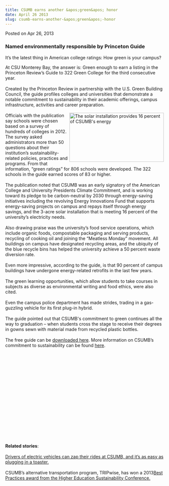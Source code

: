 ```yaml
---
title: CSUMB earns another &apos;green&apos; honor
date: April 26 2013
slug: csumb-earns-another-&apos;green&apos;-honor
---
```


 



<span class="date">Posted on Apr 26, 2013    </span>
<h3>Named environmentally responsible by Princeton Guide</h3>
<p>It&#x2019;s the latest thing in American college ratings: How green is
your campus?</p>
<p>At CSU Monterey Bay, the answer is: Green enough to earn a
listing in the Princeton Review&#x2019;s Guide to 322 Green College for
the third consecutive year.<br>
&#x2028;<br>
Created by the Princeton Review in partnership with the U.S. Green
Building Council, the guide profiles colleges and universities that
demonstrate a notable commitment to sustainability in their
academic offerings, campus infrastructure, activities and career
preparation.<br>
<br>
<img alt="The solar installation provides 16 percent of CSUMB&apos;s energy" src="https://news.csumb.edu/sites/default/files/65/attachments/news/images/solar_sm_1_0.jpg" style="float:right; width:300px; height:156px">Officials with the
publication say schools were chosen based on a survey of hundreds
of colleges in 2012. The survey asked administrators more than 50
questions about their institution&#x2019;s sustainability-related
policies, practices and programs. From that information, &#x201C;green
ratings&#x201D; for 806 schools were developed. The 322 schools in the
guide earned scores of 83 or higher.<br>
<br>
The publication noted that CSUMB was an early signatory of the
American College and University Presidents Climate Commitment, and
is working toward its pledge to be carbon-neutral by 2030 through
energy-saving initiatives including the revolving Energy
Innovations Fund that supports energy-saving projects on campus and
repays itself through energy savings, and the 3-acre solar
installation that is meeting 16 percent of the university&#x2019;s
electricity needs.<br>
<br>
Also drawing praise was the university&#x2019;s food service operations,
which include organic foods, compostable packaging and serving
products, recycling of cooking oil and joining the &#x201C;Meatless
Monday&#x201D; movement. All buildings on campus have designated recycling
areas, and the ubiquity of the blue recycle bins has helped the
university achieve a 50 percent waste diversion rate.<br>
<br>
Even more impressive, according to the guide, is that 90 percent of
campus buildings have undergone energy-related retrofits in the
last few years.<br>
<br>
The green learning opportunities, which allow students to take
courses in subjects as diverse as environmental writing and food
ethics, were also cited.<br>
<br>
Even the campus police department has made strides, trading in a
gas-guzzling vehicle for its first plug-in hybrid.<br>
<br>
The guide pointed out that CSUMB&apos;s commitment to green continues
all the way to graduation &#x2013; when students cross the stage to
receive their degrees in gowns sewn with material made from
recycled plastic bottles.<br>
<br>
The free guide can be <a href="https://www.princetonreview.com/greenguide" rel="nofollow">downloaded here</a>. More information on CSUMB&#x2019;s
commitment to sustainability can be found <a href="https://csumb.edu/sustainability" rel="nofollow">here</a>.</br></br></br></br></br></br></br></br></br></br></br></br></br></br></img></br></br></br></br></p>
<p><strong>Related stories</strong>:<br>
<br>
<a href="../15/charge-your-ride.html" rel="nofollow">Drivers of
electric vehicles can zap their rides at CSUMB, and it&#x2019;s as easy as
plugging in a toaster.</a><br>
<br>
CSUMB&#x2019;s alternative transportation program, TRIPwise, has won a
2013<a href="../26/campus-sustainability-efforts-score-again.html" rel="nofollow">Best Practices award from the Higher Education
Sustainability Conference.</a></br></br></br></br></p>





```
